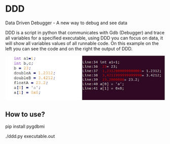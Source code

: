 # DDD
Data Driven Debugger - A new way to debug and see data

DDD is a script in python that communicates with Gdb (Debugger) and trace all variables for a specified executable, using
DDD you can focus on data, it will show all variables values of all runnable code.
On this example on the left you can see the code and on the right the output of DDD.

![alt text](https://raw.githubusercontent.com/paulorb/DDD/master/ddd_example.jpg)

## How to use?
pip install pygdbmi

./ddd.py executable.out

